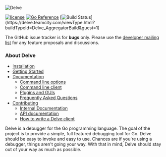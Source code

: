 ![Delve](https://raw.githubusercontent.com/go-delve/delve/master/assets/delve_horizontal.png)

[![license](https://img.shields.io/badge/license-MIT-blue.svg)](https://raw.githubusercontent.com/go-delve/delve/master/LICENSE)
[![Go Reference](https://pkg.go.dev/badge/github.com/go-delve/delve.svg)](https://pkg.go.dev/github.com/go-delve/delve)
[![Build Status](https://delve.teamcity.com/app/rest/builds/buildType:(id:Delve_AggregatorBuild)/statusIcon.svg)](https://delve.teamcity.com/viewType.html?buildTypeId=Delve_AggregatorBuild&guest=1)

The GitHub issue tracker is for **bugs** only. Please use the [developer mailing list](https://groups.google.com/forum/#!forum/delve-dev) for any feature proposals and discussions.

### About Delve

- [Installation](Documentation/installation)
- [Getting Started](Documentation/cli/getting_started.md)
- [Documentation](Documentation)
  - [Command line options](Documentation/usage/dlv.md)
  - [Command line client](Documentation/cli/README.md)
  - [Plugins and GUIs](Documentation/EditorIntegration.md)
  - [Frequently Asked Questions](Documentation/faq.md)
- [Contributing](CONTRIBUTING.md)
  - [Internal Documentation](Documentation/internal)
  - [API documentation](Documentation/api)
  - [How to write a Delve client](Documentation/api/ClientHowto.md)

Delve is a debugger for the Go programming language. The goal of the project is to provide a simple, full featured debugging tool for Go. Delve should be easy to invoke and easy to use. Chances are if you're using a debugger, things aren't going your way. With that in mind, Delve should stay out of your way as much as possible.
